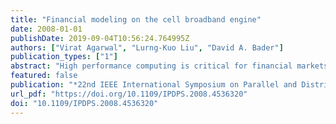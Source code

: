 ```yaml
---
title: "Financial modeling on the cell broadband engine"
date: 2008-01-01
publishDate: 2019-09-04T10:56:24.764995Z
authors: ["Virat Agarwal", "Lurng-Kuo Liu", "David A. Bader"]
publication_types: ["1"]
abstract: "High performance computing is critical for financial markets where analysts seek to accelerate complex optimizations such as pricing engines to maintain a competitive edge. In this paper we investigate the performance of financial workloads on the Sony-Toshiba- IBM Cell Broadband Engine, a heterogeneous multicore chip architected for intensive gaming applications and high performance computing. We analyze the use of Monte Carlo techniques for financial workloads and design efficient parallel implementations of different high performance pseudo and quasi random number generators as well as normalization techniques. Our implementation of the Mersenne Twister pseudo random number generator outperforms current Intel and AMD architectures by over an order of magnitude. Using these new routines, we optimize European option (EO) and collateralized debt obligation (CDO) pricing algorithms. Our Cell-optimized EO pricing achieves a speedup of over 2 in comparison with using RapidMind SDK for Cell, and comparing with GPU, a speedup of 1.26 as compared with using RapidMind SDK for GPU (NVIDIA GeForce 8800), and a speedup of 1.51 over NVIDIA GeForce 8800 (using CUDA). Our detailed analyses and performance results demonstrate that the Cell/B.E. processor is well suited for financial workloads and Monte Carlo simulation."
featured: false
publication: "*22nd IEEE International Symposium on Parallel and Distributed Processing, IPDPS 2008, Miami, Florida USA, April 14-18, 2008*"
url_pdf: "https://doi.org/10.1109/IPDPS.2008.4536320"
doi: "10.1109/IPDPS.2008.4536320"
---
```


